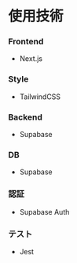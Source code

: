 # 使用技術

### Frontend

- Next.js

### Style

- TailwindCSS

### Backend

- Supabase

### DB

- Supabase

### 認証

- Supabase Auth

### テスト

- Jest
